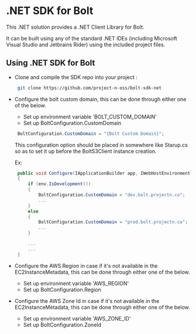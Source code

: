 # .NET SDK for Bolt

This .NET solution provides a .NET Client Library for Bolt.

It can be built using any of the standard .NET IDEs (including Microsoft Visual Studio and Jetbrains Rider) using the included project files.

## Using .NET SDK for Bolt

* Clone and compile the SDK repo into your project :
   ```bash
    git clone https://github.com/project-n-oss/bolt-sdk-net
   ```
   
* Configure the bolt custom domain, this can be done through either one of the below.
    * Set up environment variable 'BOLT_CUSTOM_DOMAIN'
    * Set up BoltConfiguration.CustomDomain

   ```cs
    BoltConfiguration.CustomDomain = "{Bolt Custom Domain}";
   ```
    
   This configuration option should be placed in somewhere like Starup.cs so as to set it up before the BoltS3Client instance creation.

   Ex:  
   ```cs
    public void Configure(IApplicationBuilder app, IWebHostEnvironment env)
    {
        if (env.IsDevelopment())
        {
            BoltConfiguration.CustomDomain = "dev.bolt.projectn.co";
            ...
        }
        else
        {
            BoltConfiguration.CustomDomain = "prod.bolt.projectn.co";
            ...
        }

        ...
        ...
    }
    ```

* Configure the AWS Region in case if it's not available in the EC2InstanceMetadata, this can be done through either one of the below.
    * Set up environment variable 'AWS_REGION'
    * Set up BoltConfiguration.Region

* Configure the AWS Zone Id in case if it's not available in the EC2InstanceMetadata, this can be done through either one of the below.
    * Set up environment variable 'AWS_ZONE_ID'
    * Set up BoltConfiguration.ZoneId
